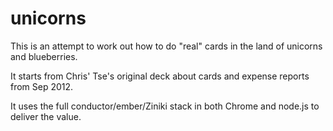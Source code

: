 unicorns
========

This is an attempt to work out how to do "real" cards in the land of unicorns and blueberries.

It starts from Chris' Tse's original deck about cards and expense reports from Sep 2012.

It uses the full conductor/ember/Ziniki stack in both Chrome and node.js to deliver the value.
